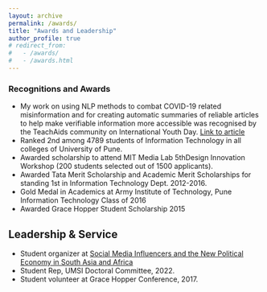 ```yaml
---
layout: archive
permalink: /awards/
title: "Awards and Leadership"
author_profile: true
# redirect_from: 
#   - /awards/
#   - /awards.html
---
```


### Recognitions and Awards

* My work on using NLP methods to combat COVID-19 related misinformation and for creating automatic summaries of reliable articles to help make verifiable information more accessible was recognised by the TeachAids community on International Youth Day. [Link to article](https://teachaids.org/updates/international-youth-day-2022/)
* Ranked 2nd among 4789 students of Information Technology in all colleges of University of Pune.
* Awarded scholarship to attend MIT Media Lab 5thDesign Innovation Workshop (200 students selected out of 1500 applicants).
* Awarded Tata Merit Scholarship and Academic Merit Scholarships for standing 1st in Information Technology
Dept. 2012-2016.
* Gold Medal in Academics at Army Institute of Technology, Pune Information Technology Class of 2016
* Awarded Grace Hopper Student Scholarship 2015

## Leadership & Service
* Student organizer at [Social Media Influencers and the New Political Economy in South Asia and Africa](https://joyojeet.people.si.umich.edu/influencers.htm)
* Student Rep, UMSI Doctoral Committee, 2022.
* Student volunteer at Grace Hopper Conference, 2017.


